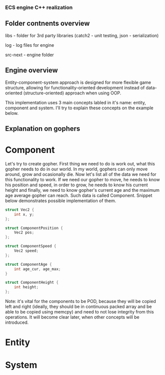 ### ECS engine C++ realization

## Folder contnents overview

libs - folder for 3rd party libraries (catch2 - unit testing, json - serialization)

log - log files for engine

src-next - engine folder

## Engine overview

Entity-component-system approach is designed for more flexible game structure, allowing for functionality-oriented development instead of data-oriented (structure-oriented) approach when using OOP.

This implementation uses 3 main concepts labled in it's name: entity, component and system. I'll try to explain these concepts on the example below.

## Explanation on gophers

# Component

Let's try to create gopher. First thing we need to do is work out, what this gopher needs to do in our world. In my world, gophers can only move around, grow and ocasionally die. Now let's list all of the data we need for this functionality to work. If we need our gopher to move, he needs to know his position and speed, in order to grow, he needs to know his current height and finally, we need to know gopher's current age and the maximum age average gopher can reach. Such data is called Component. Snippet below demonstrates possible implementation of them.

```C
struct Vec2 {
    int x, y;
};

struct ComponentPosition {
    Vec2 pos;
};

struct ComponentSpeed {
    Vec2 speed;
};

struct ComponentAge {
    int age_cur, age_max;
}

struct ComponentHeight {
    int height;
};
```

Note: it's vital for the components to be POD, because they will be copied left and right (ideally, they should be in continuous packed array and be able to be copied using memcpy) and need to not lose integrity from this operations. It will become clear later, when other concepts will be introduced.

# Entity

# System
